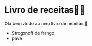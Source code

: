 # Livro de receitas:woman_cook:

Ola bem vindo ao meu livro de receitas :wave:

- Strogonoff de frango
- pave